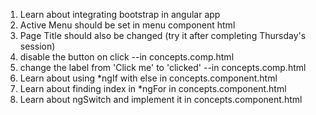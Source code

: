 1. Learn about integrating bootstrap in angular app
2. Active Menu should be set in menu component html  
3. Page Title should also be changed (try it after completing Thursday's session)
4. disable the button on click --in concepts.comp.html 
5. change the label from 'Click me' to 'clicked'  --in concepts.comp.html 
6. Learn about using *ngIf with else in concepts.component.html 
7. Learn about finding index in *ngFor in concepts.component.html
8. Learn about ngSwitch and implement it in concepts.component.html